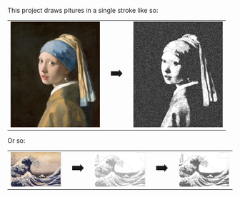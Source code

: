 This project draws pitures in a single stroke like so:

<table align="center">
  <tr>
    <td align="center"><img src="images/input/vermeers_earring.jpg" width="200px"></td>
    <td align="center" style="vertical-align: middle; font-size: 32px;">➡️</td>
    <td align="center"><img src="images/output/demo/vermeers_earring_20250723_1908.jpg" width="200px"></td>
  </tr>
</table>

Or so:

<table align="center">
  <tr>
    <td align="center"><img src="images/input/hokusai_wave.jpg" width="200px"></td>
    <td align="center" style="vertical-align: middle; font-size: 32px;">➡️</td>
    <td align="center"><img src="images/output/demo/hokusai_wave_20250724_1801.jpg" width="200px"></td>
    <td align="center" style="vertical-align: middle; font-size: 32px;">➡️</td>
    <td align="center"><img src="images/output/demo/hokusai_wave_20250725_1349.jpg" width="200px"></td>
  </tr>
</table>


